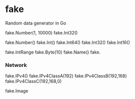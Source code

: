 # fake
Random data generator in Go

fake.Number(1, 10000)
fake.Int32()

fake.Number()
fake.Int()
fake.Int64()
fake.Int32()
fake.Int16()

fake.IntRange
fake.Byte(10)
fake.Name()
fake.

### Network

fake.IPv4()
fake.IPv4ClassA(192)
fake.IPv4ClassB(192,168)
fake.IPv4ClassC(192,168,0)

fake.Image